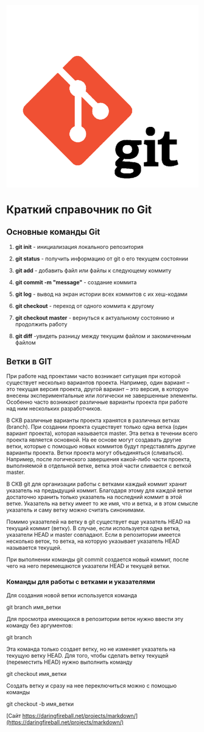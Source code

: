 ![Логотип Git](1.png)

# Краткий справочник по Git

## Основные команды Git

1. **git init** - инициализация локального репозитория

2. **git status** - получить информацию от git о его текущем состоянии

3. **git add** - добавить файл или файлы к следующему коммиту

4. **git commit  -m "message"** - создание коммита

5. **git log** - вывод на экран истории всех коммитов с их хеш-кодами

6. **git checkout** - переход от одного коммита к другому

7. **git checkout master** - вернуться к актуальному состоянию и продолжить работу

8. **git diff** -увидеть разницу между текущим файлом и закомиченным файлом

## Ветки в GIT
При работе над проектами часто возникает ситуация при 
которой существует несколько вариантов проекта. Например, один вариант – это текущая версия проекта, другой вариант – это версия, в которую внесены экспериментальные или логически не завершенные элементы. Особенно часто возникают различные варианты проекта при работе над ним нескольких разработчиков.

В СКВ различные варианты проекта хранятся в различных ветках (branch).
При создании проекта существует только одна ветка (один вариант проекта), которая называется master. Эта ветка в течении всего проекта является основной. На ее основе могут создавать другие ветки, которые с помощью новых коммитов будут представлять другие варианты проекта.
Ветки проекта могут объединяться (сливаться). Например, после логического завершения какой-либо части проекта, выполняемой в отдельной ветке, ветка этой части сливается с веткой master.

В СКВ git для организации работы с ветками каждый коммит хранит указатель на предыдущий коммит. Благодаря этому для каждой ветки достаточно хранить только указатель на последний коммит в этой ветке. Указатель на ветку имеет то же имя, что и ветка, и в этом смысле указатель и саму ветку можно считать синонимами.

Помимо указателей на ветку в git существует еще указатель HEAD на текущий коммит (ветку). В случае, если используется одна ветка, указатели HEAD и master совпадают. Если в репозитории имеется несколько веток, то ветка, на которую указывает указатель HEAD называется текущей.

При выполнении команды git commit создается новый коммит, после чего на него перемещаются указатели HEAD и текущей ветки.


### Команды для работы с ветками и указателями

Для создания новой ветки используется команда

git branch имя_ветки

Для просмотра имеющихся в репозитории веток нужно ввести эту команду без аргументов:

git branch

Эта команда только создает ветку, но не изменяет указатель на текущую ветку HEAD. Для того, чтобы сделать ветку текущей (переместить HEAD) нужно выполнить команду

git checkout имя_ветки

Создать ветку и сразу на нее переключиться можно с помощью команды

git checkout -b имя_ветки



[Сайт https://daringfireball.net/projects/markdown/](https://daringfireball.net/projects/markdown/)
